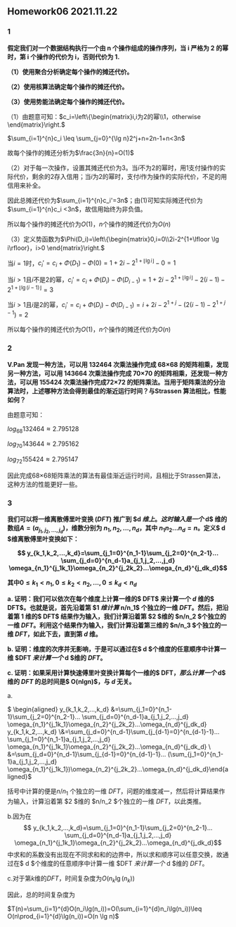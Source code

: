 ## Homework06 2021.11.22

### 1

**假定我们对一个数据结构执行一个由 n 个操作组成的操作序列，当 i 严格为 2 的幂时，第 i 个操作的代价为 i，否则代价为 1.** 

**（1）使用聚合分析确定每个操作的摊还代价。**

**（2）使用核算法确定每个操作的摊还代价。**

**（3）使用势能法确定每个操作的摊还代价。**  

（1）由题意可知：$c_i=\left\{\begin{matrix}i,i为2的幂\\1，otherwise \end{matrix}\right.$

$\sum_{i=1}^{n}c_i \leq \sum_{j=0}^{\lg n}2^j+n=2n-1+n<3n$

故每个操作的摊还分析为$\frac{3n}{n}=O(1)$

（2）对于每一次操作，设置其摊还代价为3。当$i$不为2的幂时，用1支付操作的实际代价，剩余的2存入信用；当$i$为2的幂时，支付$i$作为操作的实际代价，不足的用信用来补全。

因此总摊还代价为$\sum_{i=1}^{n}c_i'=3n$；由$(1)$可知实际摊还代价为$\sum_{i=1}^{n}c_i <3n$，故信用始终为非负值。

所以每个操作的摊还代价为$O(1)$，$n$个操作的摊还代价为$O(n)$

（3）定义势函数为$\Phi(D_i)=\left\{\begin{matrix}0,i=0\\2i-2^{1+\lfloor \lg i\rfloor}，i>0 \end{matrix}\right.$

当$i=1$时，$c_i'=c_i+\Phi(D_1)-\Phi(0)=1+2i-2^{1+\lfloor \lg i\rfloor}-0=1$

当$i>1$且$i$不是2的幂，$c_i'=c_i+\Phi(D_i)-\Phi(D_{i-1})=1+2i-2^{1+\lfloor \lg i\rfloor}-2(i-1)-2^{1+\lfloor \lg {(i-1)}\rfloor}=3$

当$i>1$且$i$是2的幂，$c_i'=c_i+\Phi(D_i)-\Phi(D_{i-1})=i+2i-2^{1+j}-(2(i-1)-2^{1+j-1})=2$

所以每个操作的摊还代价为$O(1)$，$n$个操作的摊还代价为$O(n)$



### 2

**V.Pan 发现一种方法，可以用 132464 次乘法操作完成 68×68 的矩阵相乘，发现另一种方法，可以用 143664 次乘法操作完成 70×70 的矩阵相乘，还发现一种方法，可以用 155424 次乘法操作完成72×72 的矩阵乘法。当用于矩阵乘法的分治算法时，上述哪种方法会得到最佳的渐近运行时间？与Strassen 算法相比，性能如何？**  

由题意可知：

$log_{68}132464\approx 2.795128$

$log_{70}143644 \approx 2.795162$

$log_{72}155424\approx 2.795147$

因此完成68×68矩阵乘法的算法有最佳渐近运行时间，且相比于Strassen算法，这种方法的性能更好一些。



### 3

**我们可以将一维离散傅里叶变换 $(DFT)$ 推广到 $d $维上。这时输入是一个$ d$ 维的数组$A=(a_{j_1,j_2,...,j_d})$，维数分别为 $n_1,n_2,...,n_d$，其中 $n_1n_2...n_d=n$。定义$ d $维离散傅里叶变换如下：**

**$$ y_{k_1,k_2,...,k_d}=\sum_{j_1=0}^{n_1-1}\sum_{j_2=0}^{n_2-1}... \sum_{j_d=0}^{n_d-1}a_{j_1,j_2,...,j_d} \omega_{n_1}^{j_1k_1}\omega_{n_2}^{j_2k_2}...\omega_{n_d}^{j_dk_d}$$**  

**其中$0 \leq k_1 <n_1,0 \leq k_2<n_2,...,0\leq k_d < n_d$**

**a. 证明：我们可以依次在每个维度上计算一维的$ DFT$ 来计算一个 $d$ 维的$ DFT$。也就是说，首先沿着第 $1 $维计算$ n/n_1$ 个独立的一维 $DFT$。然后，把沿着第 $1$ 维的$ DFT$ 结果作为输入，我们计算沿着第 $2 $维的 $n/n_2 $个独立的一维 $DFT$。利用这个结果作为输入，我们计算沿着第三维的 $n/n_3 $个独立的一维 $DFT$，如此下去，直到第 $d$ 维。**  

**b. 证明：维度的次序并无影响，于是可以通过在$ d $个维度的任意顺序中计算一维 $DFT $来计算一个$ d $维的 $DFT$。**  

**c. 证明：如果采用计算快速傅里叶变换计算每个一维的$ DFT$，那么计算一个$ d$ 维的 $DFT$ 的总时间是$ O(nlgn)$，与 $d$ 无关。**  

a.

$ \begin{aligned} y_{k_1,k_2,...,k_d} &=\sum_{j_1=0}^{n_1-1}\sum_{j_2=0}^{n_2-1}... \sum_{j_d=0}^{n_d-1}a_{j_1,j_2,...,j_d} \omega_{n_1}^{j_1k_1}\omega_{n_2}^{j_2k_2}...\omega_{n_d}^{j_dk_d} y_{k_1,k_2,...,k_d} \\&=\sum_{j_d=0}^{n_d-1}\sum_{j_{d-1}=0}^{n_{d-1}-1}... \sum_{j_1=0}^{n_1-1}a_{j_1,j_2,...,j_d} \omega_{n_1}^{j_1k_1}\omega_{n_2}^{j_2k_2}...\omega_{n_d}^{j_dk_d} \\ &=\sum_{j_d=0}^{n_d-1}\sum_{j_{d-1}=0}^{n_{d-1}-1}... (\sum_{j_1=0}^{n_1-1}a_{j_1,j_2,...,j_d} \omega_{n_1}^{j_1k_1})\omega_{n_2}^{j_2k_2}...\omega_{n_d}^{j_dk_d}\end{aligned}$

括号中计算的便是$n/n_1$ 个独立的一维 $DFT$，问题的维度减一，然后将计算结果作为输入，计算沿着第 $2 $维的 $n/n_2 $个独立的一维 $DFT$，以此类推。

b.因为在$$ y_{k_1,k_2,...,k_d}=\sum_{j_1=0}^{n_1-1}\sum_{j_2=0}^{n_2-1}... \sum_{j_d=0}^{n_d-1}a_{j_1,j_2,...,j_d} \omega_{n_1}^{j_1k_1}\omega_{n_2}^{j_2k_2}...\omega_{n_d}^{j_dk_d}$$中求和的系数没有出现在不同求和和的边界中，所以求和顺序可以任意交换，故通过在$ d $个维度的任意顺序中计算一维 $DFT $来计算一个$ d $维的 $DFT$。

c.对于第$k$维的$DFT$，时间复杂度为$O(n_k\lg(n_k))$

因此，总的时间复杂度为

$T(n)=\sum_{i=1}^{d}O(n_i\lg(n_i))=O(\sum_{i=1}^{d}n_i\lg(n_i))\leq O(n\prod_{i=1}^{d}\lg(n_i))=O(n \lg n)$

